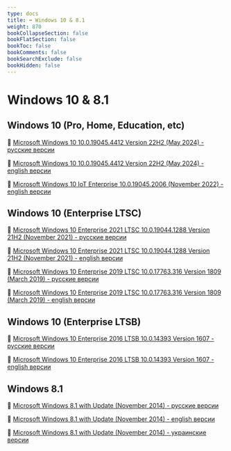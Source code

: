 ```yaml
---
type: docs
title: ➡️ Windows 10 & 8.1
weight: 870
bookCollapseSection: false
bookFlatSection: false
bookToc: false
bookComments: false
bookSearchExclude: false
bookHidden: false
---
```


# Windows 10 & 8.1

## Windows 10 (Pro, Home, Education, etc)

🧲 [Microsoft Windows 10 10.0.19045.4412 Version 22H2 (May 2024) - русские версии](magnet:?xt=urn:btih:c11fa5b7e46cb0ab202bfb95f860b4ca39a2b936)

🧲 [Microsoft Windows 10 10.0.19045.4412 Version 22H2 (May 2024) - english версии](magnet:?xt=urn:btih:2f86e45447726d028e2aee14e27fb01ed239892f)

🧲 [Microsoft Windows 10 IoT Enterprise 10.0.19045.2006 (November 2022) - english версии](magnet:?xt=urn:btih:a19c5e5f9596fd05fb926f040e5680b137e80109)

## Windows 10 (Enterprise LTSC)

🧲 [Microsoft Windows 10 Enterprise 2021 LTSC 10.0.19044.1288 Version 21H2 (November 2021) - русские версии](magnet:?xt=urn:btih:1ce063c717dc20b59473c0321fb49607a9ecc86d)

🧲 [Microsoft Windows 10 Enterprise 2021 LTSC 10.0.19044.1288 Version 21H2 (November 2021) - english версии](magnet:?xt=urn:btih:6d4033ae458858fa422fced1c82d53fadbea7aa8)

🧲 [Microsoft Windows 10 Enterprise 2019 LTSC 10.0.17763.316 Version 1809 (March 2019) - русские версии](magnet:?xt=urn:btih:02ccec8491e7be5feb9a42091895fa104951e81b)

🧲 [Microsoft Windows 10 Enterprise 2019 LTSC 10.0.17763.316 Version 1809 (March 2019) - english версии](magnet:?xt=urn:btih:527ed958e7b901b78bc260dd0bb7364c71d7d403)

## Windows 10 (Enterprise LTSB)

🧲 [Microsoft Windows 10 Enterprise 2016 LTSB 10.0.14393 Version 1607 - русские версии](magnet:?xt=urn:btih:33897d649002a253918465c0b07009f99d961c15)

🧲 [Microsoft Windows 10 Enterprise 2016 LTSB 10.0.14393 Version 1607 - english версии](magnet:?xt=urn:btih:fcfe32a99b765c178e894bdf6c2fbe95d3683145)

## Windows 8.1

🧲 [Microsoft Windows 8.1 with Update (November 2014) - русские версии](magnet:?xt=urn:btih:98303c26503c2cdd2371b5c92e0788c93480d150)

🧲 [Microsoft Windows 8.1 with Update (November 2014) - english версии](magnet:?xt=urn:btih:2f7d04e7f4b3d29aef3ab54d86016b47a80ae7b8)

🧲 [Microsoft Windows 8.1 with Update (November 2014) - украинские версии](magnet:?xt=urn:btih:6fa06bcecf51f4913680a10fb8e783ef06fd2911)
